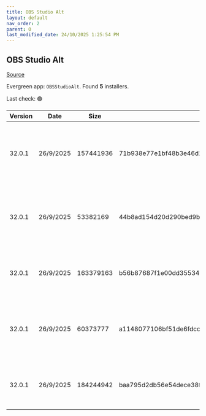 ```yaml
---
title: OBS Studio Alt
layout: default
nav_order: 2
parent: O
last_modified_date: 24/10/2025 1:25:54 PM
---
```


## OBS Studio Alt

[Source](https://obsproject.com/)

Evergreen app: `OBSStudioAlt`. Found **5** installers.

Last check: 🟢

| Version | Date      | Size      | Sha256                                                           | Architecture | InstallerType | Type | URI                                                                                                                                                                                                                            |
| ------- | --------- | --------- | ---------------------------------------------------------------- | ------------ | ------------- | ---- | ------------------------------------------------------------------------------------------------------------------------------------------------------------------------------------------------------------------------------ |
| 32.0.1  | 26/9/2025 | 157441936 | 71b938e77e1bf48b3e46d17e7faff596f03c4a964213b2919211ec5ac0f8952b | x64          | Default       | exe  | [https://github.com/obsproject/obs-studio/releases/download/32.0.1/OBS-Studio-32.0.1-Windows-x64-Installer.exe](https://github.com/obsproject/obs-studio/releases/download/32.0.1/OBS-Studio-32.0.1-Windows-x64-Installer.exe) |
| 32.0.1  | 26/9/2025 | 53382169  | 44b8ad154d20d290bed9b9a083a13ffdcfca545bfdc81774b05ce018813d6560 | ARM64        | Default       | zip  | [https://github.com/obsproject/obs-studio/releases/download/32.0.1/OBS-Studio-32.0.1-Windows-arm64-PDBs.zip](https://github.com/obsproject/obs-studio/releases/download/32.0.1/OBS-Studio-32.0.1-Windows-arm64-PDBs.zip)       |
| 32.0.1  | 26/9/2025 | 163379163 | b56b87687f1e00dd355340d948f29da74ffe24f3ecfe63981b52b1007e9c990b | ARM64        | Default       | zip  | [https://github.com/obsproject/obs-studio/releases/download/32.0.1/OBS-Studio-32.0.1-Windows-arm64.zip](https://github.com/obsproject/obs-studio/releases/download/32.0.1/OBS-Studio-32.0.1-Windows-arm64.zip)                 |
| 32.0.1  | 26/9/2025 | 60373777  | a1148077106bf51de6fdcc758ea0be40f0b87797fa1c0f26a4eb88243e52d434 | x64          | Default       | zip  | [https://github.com/obsproject/obs-studio/releases/download/32.0.1/OBS-Studio-32.0.1-Windows-x64-PDBs.zip](https://github.com/obsproject/obs-studio/releases/download/32.0.1/OBS-Studio-32.0.1-Windows-x64-PDBs.zip)           |
| 32.0.1  | 26/9/2025 | 184244942 | baa795d2db56e54dece38f20f8a00ba16a4b6192a0f35970ad844b6bd299a806 | x64          | Default       | zip  | [https://github.com/obsproject/obs-studio/releases/download/32.0.1/OBS-Studio-32.0.1-Windows-x64.zip](https://github.com/obsproject/obs-studio/releases/download/32.0.1/OBS-Studio-32.0.1-Windows-x64.zip)                     |
